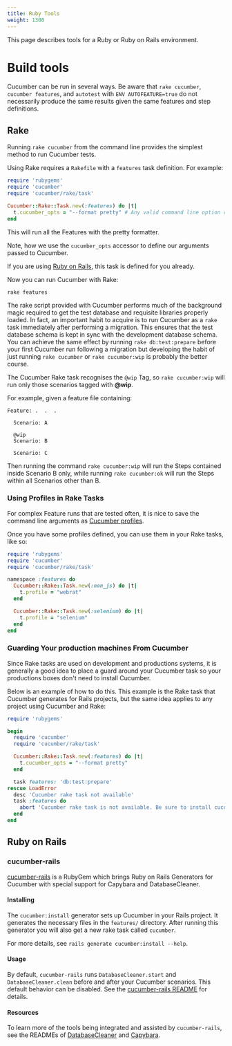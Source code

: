 ```yaml
---
title: Ruby Tools
weight: 1300
---
```


This page describes tools for a Ruby or Ruby on Rails environment.

# Build tools

Cucumber can be run in several ways.
Be aware that `rake cucumber`, `cucumber features`, and `autotest` with `ENV AUTOFEATURE=true` do not necessarily produce
the same results given the same features and step definitions.

## Rake

Running `rake cucumber` from the command line provides the simplest method to run Cucumber tests.

Using Rake requires a `Rakefile` with a `features` task definition. For example:

```ruby
require 'rubygems'
require 'cucumber'
require 'cucumber/rake/task'

Cucumber::Rake::Task.new(:features) do |t|
  t.cucumber_opts = "--format pretty" # Any valid command line option can go here.
end
```

This will run all the Features with the pretty formatter.

Note, how we use the `cucumber_opts` accessor to define our arguments passed to Cucumber.

If you are using [Ruby on Rails](#ruby-on-rails), this task is defined for you already.

Now you can run Cucumber with Rake:

```shell
rake features
```

The rake script provided with Cucumber performs much of the background magic required to get the test database and requisite
libraries properly loaded.
In fact, an important habit to acquire is to run Cucumber as a `rake` task immediately after performing a migration.
This ensures that the test database schema is kept in sync with the development database schema.
You can achieve the same effect by running `rake db:test:prepare` before your first Cucumber run following a migration
but developing the habit of just running `rake cucumber` or `rake cucumber:wip` is probably the better course.

The Cucumber Rake task recognises the `@wip` Tag, so `rake cucumber:wip` will run only those scenarios tagged with **@wip**.

For example, given a feature file containing:

```
Feature: .  .  .

  Scenario: A

  @wip
  Scenario: B

  Scenario: C
```

Then running the command `rake cucumber:wip` will run the Steps contained inside Scenario B only,
while running `rake cucumber:ok` will run the Steps within all Scenarios other than B.

### Using Profiles in Rake Tasks

For complex Feature runs that are tested often, it is nice to save the command line arguments as [Cucumber profiles](/cucumber/configuration#profiles).

Once you have some profiles defined, you can use them in your Rake tasks, like so:

```ruby
require 'rubygems'
require 'cucumber'
require 'cucumber/rake/task'

namespace :features do
  Cucumber::Rake::Task.new(:non_js) do |t|
    t.profile = "webrat"
  end

  Cucumber::Rake::Task.new(:selenium) do |t|
    t.profile = "selenium"
  end
end
```

### Guarding Your production machines From Cucumber

Since Rake tasks are used on development and productions systems, it is generally a good idea to place a guard around your Cucumber task so your productions boxes don't need to install Cucumber.

Below is an example of how to do this. This example is the Rake task that Cucumber generates for Rails projects, but the same idea applies to any project using Cucumber and Rake:

```ruby
require 'rubygems'

begin
  require 'cucumber'
  require 'cucumber/rake/task'

  Cucumber::Rake::Task.new(:features) do |t|
    t.cucumber_opts = "--format pretty"
  end

  task features: 'db:test:prepare'
rescue LoadError
  desc 'Cucumber rake task not available'
  task :features do
    abort 'Cucumber rake task is not available. Be sure to install cucumber as a gem or plugin'
  end
end
```

## Ruby on Rails

### cucumber-rails

[cucumber-rails](https://github.com/cucumber/cucumber-rails) is a RubyGem which
brings Ruby on Rails Generators for Cucumber with special support for Capybara
and DatabaseCleaner.

#### Installing

The `cucumber:install` generator sets up Cucumber in your Rails project. It
generates the necessary files in the `features/` directory. After
running this generator you will also get a new rake task called `cucumber`.

For more details, see `rails generate cucumber:install --help`.

#### Usage

By default, `cucumber-rails` runs `DatabaseCleaner.start` and
`DatabaseCleaner.clean` before and after your Cucumber scenarios. This default
behavior can be disabled. See the
[cucumber-rails README](https://github.com/cucumber/cucumber-rails) for details.

#### Resources

To learn more of the tools being integrated and assisted by `cucumber-rails`,
see the READMEs of
[DatabaseCleaner](https://github.com/DatabaseCleaner/database_cleaner) and
[Capybara](https://github.com/teamcapybara/capybara).
